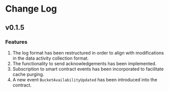 # Change Log

## v0.1.5

### Features
1. The log format has been restructured in order to align with modifications in the data activity collection format.
2. The functionality to send acknowledgements has been implemented.
3. Subscription to smart contract events has been incorporated to facilitate cache purging.
4. A new event `BucketAvailabilityUpdated` has been introduced into the contract.
